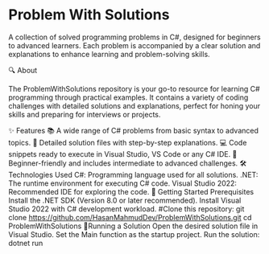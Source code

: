 # Problem With Solutions
A collection of solved programming problems in C#, designed for beginners to advanced learners. Each problem is accompanied by a clear solution and explanations to enhance learning and problem-solving skills.

🔍 About

The ProblemWithSolutions repository is your go-to resource for learning C# programming through practical examples. It contains a variety of coding challenges with detailed solutions and explanations, perfect for honing your skills and preparing for interviews or projects.

✨ Features
    📚 A wide range of C# problems from basic syntax to advanced topics.
    📝 Detailed solution files with step-by-step explanations.
    💻 Code snippets ready to execute in Visual Studio, VS Code or any C# IDE.
    🚀 Beginner-friendly and includes intermediate to advanced challenges.
🛠️ Technologies Used
    C#: Programming language used for all solutions.
    .NET: The runtime environment for executing C# code.
    Visual Studio 2022: Recommended IDE for exploring the code.
🚀 Getting Started
  Prerequisites
    Install the .NET SDK (Version 8.0 or later recommended).
    Install Visual Studio 2022 with C# development workload.
    #Clone this repository:
      git clone https://github.com/HasanMahmudDev/ProblemWithSolutions.git
      cd ProblemWithSolutions
🏃Running a Solution
    Open the desired solution file in Visual Studio.
    Set the Main function as the startup project.
    Run the solution: dotnet run
